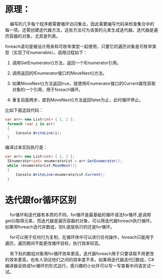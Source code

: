 # 原理：

    编写的几乎每个程序都需要循环访问集合。因此需要编写代码来检查集合中的每一项。还需创建迭代器方法，这些方法可为该类的元素生成迭代器。迭代器是遍历容器的对象，尤其是列表。

foreach语句是被设计用来和可枚举类型一起使用，只要它的遍历对象是可枚举类型（实现了IEnumerable）。调用过程如下：

1. 调用GetEnumerator()方法，返回一个IEnumerator引用。
    
2. 调用返回的IEnumerator接口的MoveNext()方法。
    
3. 如果MoveNext()方法返回true，就使用IEnumerator接口的Current属性获取对象的一个引用，用于foreach循环。
    
4. 重复前面两步，直到MoveNext()方法返回false为止，此时循环停止。
    

比如下面这段代码：

```c#
var arr= new List<int> { 1, 2 };
 foreach (var i in arr)
 {
     Console.WriteLine(i);
 }
```

编译过来实际执行是：

```c#
var arr= new List<int> { 1, 2 };
 IEnumerator<int> enumeratorLst = arr.GetEnumerator();
 while (enumeratorLst.MoveNext())
 {
     Console.WriteLine(enumeratorLst.Current);
 }
```

# 迭代跟for循环区别

    for循环和迭代器有本质的不同，for循环是最基础的循环语法for循环,是调用get(i)取得元素，而迭代器是遍历容器的对象，可以用迭代器foreach执行循环。如果用foreach迭代非数组，则IL底层执行的还是for循环。

    for可以用于任何行为复制，在循环体中可以进行任何操作，foreach只能用于遍历，遍历期间不能更改循环目标，执行效率较高。

    有下标的数组对象用for循环效率更高，迭代器foreach用于只要读取不用更改的效率更高，也有人测试他们之间的效率差不多。如果用迭代器迭代[]数组，C#编译器会转成for循环的形式运行，感兴趣的小伙伴可以写一写查看中间语言试一试。